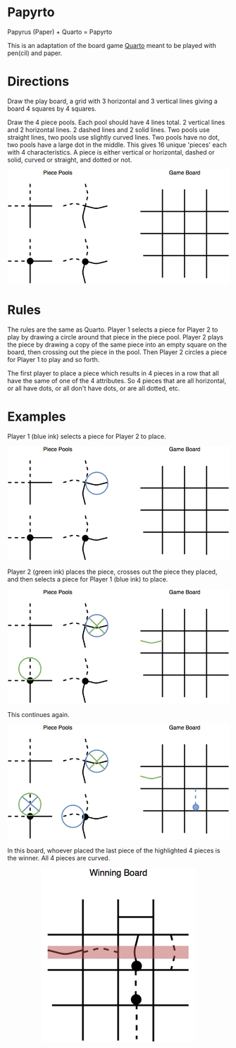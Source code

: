 # Papyrto

Papyrus (Paper) + Quarto = Papyrto

This is an adaptation of the board game [Quarto](https://en.wikipedia.org/wiki/Quarto_(board_game)) meant to be played with pen(cil) and paper.

# Directions

Draw the play board, a grid with 3 horizontal and 3 vertical lines giving a board 4 squares by 4 squares.

Draw the 4 piece pools. Each pool should have 4 lines total. 2 vertical lines and 2 horizontal lines. 2 dashed lines and 2 solid lines. Two pools use straight lines, two pools use slightly curved lines. Two pools have no dot, two pools have a large dot in the middle. This gives 16 unique 'pieces' each with 4 characteristics. A piece is either vertical or horizontal, dashed or solid, curved or straight, and dotted or not.

<p align="center">
  <img src="PiecePools+GameBoard.png">
</p>

# Rules

The rules are the same as Quarto. Player 1 selects a piece for Player 2 to play by drawing a circle around that piece in the piece pool. Player 2 plays the piece by drawing a copy of the same piece into an empty square on the board, then crossing out the piece in the pool. Then Player 2 circles a piece for Player 1 to play and so forth.

The first player to place a piece which results in 4 pieces in a row that all have the same of one of the 4 attributes. So 4 pieces that are all horizontal, or all have dots, or all don't have dots, or are all dotted, etc.

# Examples

Player 1 (blue ink) selects a piece for Player 2 to place.

<p align="center">
  <img src="GameStep1.png">
</p>

Player 2 (green ink) places the piece, crosses out the piece they placed, and then selects a piece for Player 1 (blue ink) to place.

<p align="center">
  <img src="GameStep2.png">
</p>

This continues again.

<p align="center">
  <img src="GameStep3.png">
</p>

In this board, whoever placed the last piece of the highlighted 4 pieces is the winner. All 4 pieces are curved.

<p align="center">
  <img src="WinningBoard.png">
</p>
